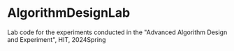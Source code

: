 # AlgorithmDesignLab
Lab code for the experiments conducted in the "Advanced Algorithm Design and Experiment", HIT, 2024Spring
